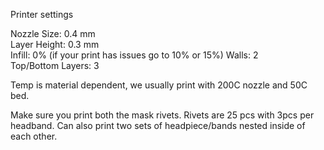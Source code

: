 Printer settings

Nozzle Size: 0.4 mm\
Layer Height: 0.3 mm\
Infill: 0%  (if your print has issues go to 10% or 15%)
Walls: 2\
Top/Bottom Layers: 3  

Temp is material dependent, we usually print with 200C nozzle and 50C bed.

Make sure you print both the mask rivets.  Rivets are 25 pcs with 3pcs per headband.  Can also print two sets of headpiece/bands nested inside of each other.

